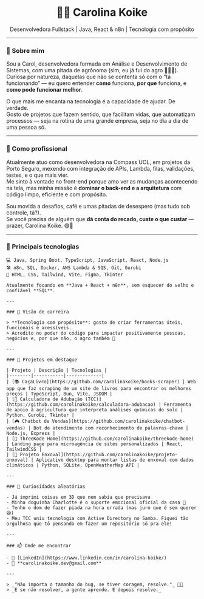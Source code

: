 <h1 align="center">👩‍💻 Carolina Koike</h1>

<p align="center">
  Desenvolvedora Fullstack | Java, React & n8n | Tecnologia com propósito
</p>

---

### 🌟 Sobre mim

Sou a Carol, desenvolvedora formada em Análise e Desenvolvimento de Sistemas, com uma pitada de agrônoma (sim, eu já fui do agro 👩‍🌾🌽).  
Curiosa por natureza, daquelas que não se contenta só com o “tá funcionando” — eu quero entender **como** funciona, **por que** funciona, e **como pode funcionar melhor**.

O que mais me encanta na tecnologia é a capacidade de ajudar. De verdade.  
Gosto de projetos que fazem sentido, que facilitam vidas, que automatizam processos — seja na rotina de uma grande empresa, seja no dia a dia de uma pessoa só.

---

### 💼 Como profissional

Atualmente atuo como desenvolvedora na Compass UOL, em projetos da Porto Seguro, mexendo com integração de APIs, Lambda, filas, validações, testes, e o que mais vier.  
Me sinto à vontade no front-end porque amo ver as mudanças acontecendo na tela, mas minha missão é **dominar o back-end e a arquitetura** com código limpo, eficiente e com propósito.

Sou movida a desafios, café e umas pitadas de desespero (mas tudo sob controle, tá?).  
Se você precisa de alguém que **dá conta do recado, custe o que custar** — prazer, Carolina Koike. 😅💪

---

### 🔧 Principais tecnologias

```text
💻 Java, Spring Boot, TypeScript, JavaScript, React, Node.js
🛠️ n8n, SQL, Docker, AWS Lambda & SQS, Git, Gurobi
🎨 HTML, CSS, Tailwind, Vite, Figma, Tkinter

Atualmente focando em **Java + React + n8n**, sem esquecer do velho e confiável **SQL**.

---

### 🧠 Visão de carreira

> **Tecnologia com propósito**: gosto de criar ferramentas úteis, funcionais e acessíveis.  
> Acredito no poder do código para impactar positivamente pessoas, negócios e, por que não, o agro também 🌾

---

### 🧪 Projetos em destaque

| Projeto | Descrição | Tecnologias |
|--------|-----------|-------------|
| [📚 CaçaLivro](https://github.com/carolinakoike/books-scraper) | Web app que faz scraping de um site de livros para encontrar os melhores preços | TypeScript, Bun, Vite, JSDOM |
| [🧪 Calculadora de Adubação (TCC)](https://github.com/carolinakoike/calculadora-adubacao) | Ferramenta de apoio à agricultura que interpreta análises químicas do solo | Python, Gurobi, Tkinter |
| [🎮 Chatbot de Vendas](https://github.com/carolinakoike/chatbot-vendas) | Bot de atendimento com reconhecimento de palavras-chave | Node.js, Express |
| [🎨 ThreeKode Home](https://github.com/carolinakoike/threekode-home) | Landing page para microagência de sites personalizados | React, TailwindCSS |
| [👶 Projeto Enxoval](https://github.com/carolinakoike/projeto-enxoval) | Aplicativo desktop para montar listas de enxoval com dados climáticos | Python, SQLite, OpenWeatherMap API |

---

### 🐾 Curiosidades aleatórias

- Já imprimi coisas em 3D que nem sabia que precisava  
- Minha doguinha Charlotte é o suporte emocional oficial da casa 🐶  
- Tenho o dom de fazer piada na hora errada (mas juro que é sem querer 😅)  
- Meu TCC uniu tecnologia com Active Directory no Samba. Fiquei tão orgulhosa que tô pensando em fazer um repositório só pra ele!

---

### 📫 Onde me encontrar

- 💼 [LinkedIn](https://www.linkedin.com/in/carolina-koike/)
- 📧 **carolinakoike.dev@gmail.com**

---

> _"Não importa o tamanho do bug, se tiver coragem, resolve."_ 🐞🔥  
> _E se não resolver, a gente aprende. E depois resolve._

